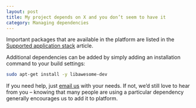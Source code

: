 ```yaml
---
layout: post
title: My project depends on X and you don’t seem to have it
category: Managing dependencies
---
```


Important packages that are available in the platform are listed in the [Supported application stack](/docs/supported-stack.html) article.

Additional dependencies can be added by simply adding an installation command to your build settings:

```bash
sudo apt-get install -y libawesome-dev
```

If you need help, just [email us](mailto:semaphore@renderedtext.com) with your needs. If not, we’d still love to hear from you – knowing that many people are using a particular dependency generally encourages us to add it to platform.
